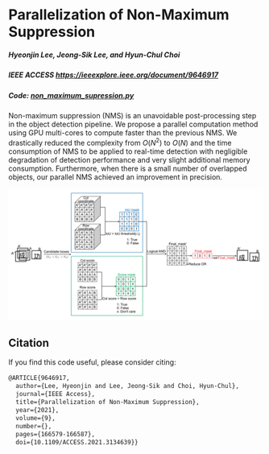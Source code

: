 # Parallelization of Non-Maximum Suppression
##### Hyeonjin Lee, Jeong-Sik Lee, and Hyun-Chul Choi
##### IEEE ACCESS https://ieeexplore.ieee.org/document/9646917
##### Code: [non_maximum_supression.py](https://github.com/hyeonjinXZ/Parallel-NMS/blob/main/non_maximum_supression.py)

Non-maximum suppression (NMS) is an unavoidable post-processing step in the object detection pipeline. We propose a parallel computation method using GPU multi-cores to compute faster than the previous NMS. We drastically reduced the complexity from $O(N^2)$ to $O(N)$ and the time consumption of NMS to be applied to real-time detection with negligible degradation of detection performance and very slight additional memory consumption. Furthermore, when there is a small number of overlapped objects, our parallel NMS achieved an improvement in precision.

![alt text](https://github.com/hyeonjinXZ/Parallel-NMS/blob/main/parallel_nms.png "Parallel_NMS")

## Citation
If you find this code useful, please consider citing:
```
@ARTICLE{9646917,
  author={Lee, Hyeonjin and Lee, Jeong-Sik and Choi, Hyun-Chul},
  journal={IEEE Access}, 
  title={Parallelization of Non-Maximum Suppression}, 
  year={2021},
  volume={9},
  number={},
  pages={166579-166587},
  doi={10.1109/ACCESS.2021.3134639}}
```

